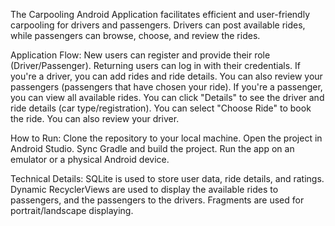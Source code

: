 The Carpooling Android Application facilitates efficient and user-friendly carpooling for drivers and passengers. Drivers can post available rides, while passengers can browse, choose, and review the rides.

Application Flow:
New users can register and provide their role (Driver/Passenger). Returning users can log in with their credentials.
If you're a driver, you can add rides and ride details. You can also review your passengers (passengers that have chosen your ride). 
If you're a passenger, you can view all available rides. You can click "Details" to see the driver and ride details (car type/registration). You can select "Choose Ride" to book the ride. You can also review your driver.

How to Run:
Clone the repository to your local machine. Open the project in Android Studio. Sync Gradle and build the project. Run the app on an emulator or a physical Android device.

Technical Details:
SQLite is used to store user data, ride details, and ratings.
Dynamic RecyclerViews are used to display the available rides to passengers, and the passengers to the drivers.
Fragments are used for portrait/landscape displaying.

